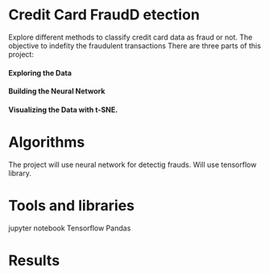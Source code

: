 # Credit Card FraudD etection
Explore different methods to classify credit card data as fraud or not.
 The objective to indefity the fraudulent transactions
There are three parts of this project:
#### Exploring the Data
#### Building the Neural Network
#### Visualizing the Data with t-SNE.
 # Algorithms
 The project will use neural network for detectig frauds. Will use tensorflow library.
 
 
 # Tools and libraries
 jupyter notebook
 Tensorflow
 Pandas
 
# Results
